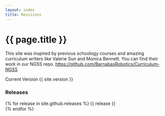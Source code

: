```yaml
---
layout: index
title: Revisions
---
```

<!-- Main -->
# {{ page.title }}

This site was inspired by previous schoology courses and 
amazing curriculum writers like Valerie Sun and Monica Bennett.
You can find their work in our NGSS repo.
https://github.com/BarnabasRobotics/Curriculum-NGSS

Current Version {{ site.version }}

### Releases
{% for release in site.github.releases %}
{{ release }}  
{% endfor %}
<!-- see github repo tags for revisions -->
<!-- {% for tags in site.repository %}
{% for tag in tags %}
[ {{ tag.id }} ]( {{ tag.link}} )  
{% endfor %}
{% endfor %} -->
